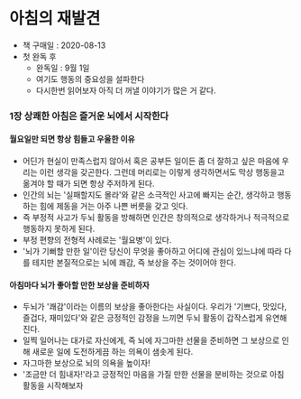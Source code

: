 # 아침의 재발견

- 책 구매일 : 2020-08-13
- 첫 완독 후
  - 완독일 : 9월 1일
  - 여기도 행동의 중요성을 설파한다
  - 다시한번 읽어보자 아직 더 꺼낼 이야기가 많은 거 같다.

### 1장 상쾌한 아침은 즐거운 뇌에서 시작한다

#### 월요일만 되면 항상 힘들고 우울한 이유

- 어딘가 현실이 만족스럽지 않아서 혹은 공부든 일이든 좀 더 잘하고 싶은 마음에 우리는 이런 생각을 갖곤한다. 그런데 머리로는 이렇게 생각하면서도 막상 행동을고 옮겨야 할 때가 되면 항상 주저하게 된다.
- 인간의 뇌는 '실패할지도 몰라'와 같은 소극적인 사고에 빠지는 순간, 생각하고 행동하는 힘에 제동을 거는 아주 나쁜 버릇을 갖고 잇다.
- 즉 부정적 사고가 두뇌 활동을 방해하면 인간은 창의적으로 생각하거나 적극적으로 행동하지 못하게 된다.
- 부정 편향의 전형적 사례로는 '월요병'이 있다.
- '뇌가 기뻐할 만한 일'이란 당신이 무엇을 좋아하고 어디에 관심이 있느냐에 따라 다를 테지만 본질적으로는 뇌에 쾌감, 즉 보상을 주는 것이어야 한다.

#### 아침마다 뇌가 좋아할 만한 보상을 준비하자

- 두뇌가 '쾌감'이라는 이름의 보상을 좋아한다는 사실이다. 우리가 '기쁘다, 맛있다, 즐겁다, 재미있다'와 같은 긍정적인 감정을 느끼면 두뇌 활동이 갑작스럽게 유연해진다.
- 일찍 일어나는 대가로 자신에게, 즉 뇌에 자그마한 선물을 준비하면 그 보상으로 인해 새로운 일에 도전하게끔 하는 의욕이 샘솟게 된다.
- 자그마한 보상으로 뇌의 의욕을 높이자!
- '조금만 더 힘내자!'라고 긍정적인 마음을 가질 만한 선물을 분비하는 것으로 아침 활동을 시작해보자